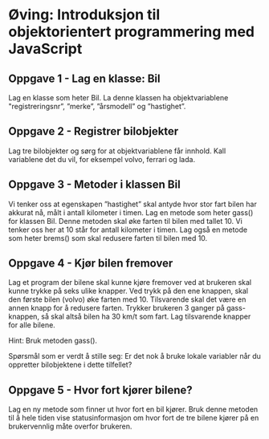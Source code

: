 # Øving: Introduksjon til objektorientert programmering med JavaScript

## Oppgave 1 - Lag en klasse: Bil
Lag en klasse som heter Bil. La denne klassen ha objektvariablene "registreringsnr”,
”merke”, ”årsmodell” og ”hastighet”. 

## Oppgave 2 - Registrer bilobjekter
Lag tre bilobjekter og sørg for at objektvariablene får innhold. Kall variablene det du vil, for
eksempel volvo, ferrari og lada. 

## Oppgave 3 - Metoder i klassen Bil
Vi tenker oss at egenskapen ”hastighet” skal antyde hvor stor fart bilen har akkurat nå, målt i
antall kilometer i timen. Lag en metode som heter gass() for klassen Bil. Denne metoden skal
øke farten til bilen med tallet 10. Vi tenker oss her at 10 står for antall kilometer i timen. Lag
også en metode som heter brems() som skal redusere farten til bilen med 10. 

## Oppgave 4 - Kjør bilen fremover
Lag et program der bilene skal kunne kjøre fremover ved at brukeren skal kunne trykke på
seks ulike knapper. Ved trykk på den ene knappen, skal den første bilen (volvo) øke farten
med 10. Tilsvarende skal det være en annen knapp for å redusere farten. Trykker brukeren 3
ganger på gass-knappen, så skal altså bilen ha 30 km/t som fart. Lag tilsvarende knapper for
alle bilene.

Hint: Bruk metoden gass().

Spørsmål som er verdt å stille seg: Er det nok å bruke lokale variabler når du oppretter
bilobjektene i dette tilfellet? 

## Oppgave 5 - Hvor fort kjører bilene?
Lag en ny metode som finner ut hvor fort en bil kjører. Bruk denne metoden til å hele tiden
vise statusinformasjon om hvor fort de tre bilene kjører på en brukervennlig måte overfor
brukeren. 